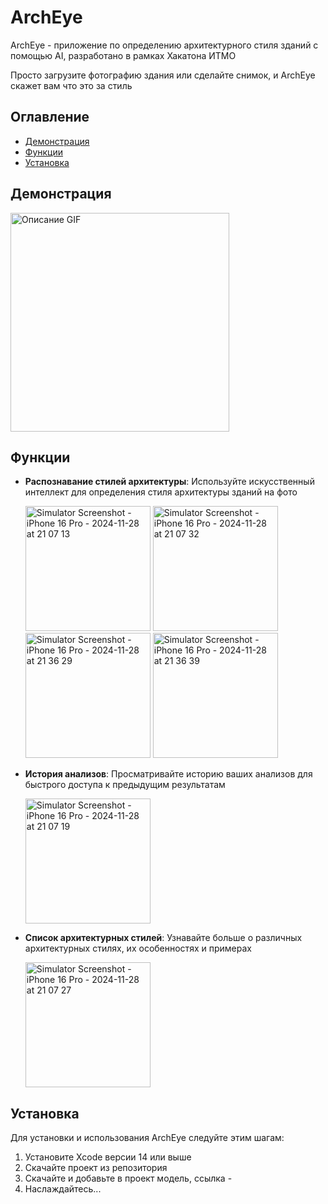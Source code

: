 # ArchEye
ArchEye - приложение по определению архитектурного стиля зданий с помощью AI, разработано в рамках Хакатона ИТМО

Просто загрузите фотографию здания или сделайте снимок, и ArchEye скажет вам что это за стиль

## Оглавление

- [Демонстрация](#демонстрация)
- [Функции](#функции)
- [Установка](#установка)

## Демонстрация 

<img src="Screen%20Recording%202024-11-28%20at%2021.34.18.gif" alt="Описание GIF" width="350" />


## Функции

- **Распознавание стилей архитектуры**: Используйте искусственный интеллект для определения стиля архитектуры зданий на фото
  
  <img src="https://github.com/user-attachments/assets/fb688ee4-1225-44a8-a361-2d6feebebd71" alt="Simulator Screenshot - iPhone 16 Pro - 2024-11-28 at 21 07 13" width="200">

  <img src="https://github.com/user-attachments/assets/1adc1604-cde6-43dd-895c-21b1b6a7d41a" alt="Simulator Screenshot - iPhone 16 Pro - 2024-11-28 at 21 07 32" width="200">

  <img src="https://github.com/user-attachments/assets/1869a512-1c03-409e-b3b0-0eb23eb3fe6c" alt="Simulator Screenshot - iPhone 16 Pro - 2024-11-28 at 21 36 29" width="200">
  <img src="https://github.com/user-attachments/assets/01105a83-eed4-4563-892b-9e4fdc13de1c" alt="Simulator Screenshot - iPhone 16 Pro - 2024-11-28 at 21 36 39" width="200">

- **История анализов**: Просматривайте историю ваших анализов для быстрого доступа к предыдущим результатам

  <img src="https://github.com/user-attachments/assets/ff0c0126-5c70-417a-8587-06f16d43ea4b" alt="Simulator Screenshot - iPhone 16 Pro - 2024-11-28 at 21 07 19" width="200">

- **Список архитектурных стилей**: Узнавайте больше о различных архитектурных стилях, их особенностях и примерах

  <img src="https://github.com/user-attachments/assets/54b606b5-9306-4170-9a53-32a0e60bbc1c" alt="Simulator Screenshot - iPhone 16 Pro - 2024-11-28 at 21 07 27" width="200">


## Установка

Для установки и использования ArchEye следуйте этим шагам:

1. Установите Xcode версии 14 или выше
2. Скачайте проект из репозитория
3. Скачайте и добавьте в проект модель, ссылка -
4. Наслаждайтесь...

